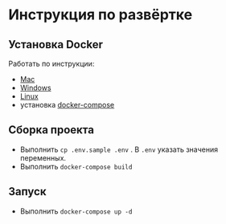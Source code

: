 # Инструкция по развёртке
## Установка Docker
Работать по инструкции:
* [Mac](http://docs.docker.com/mac/)
* [Windows](http://docs.docker.com/windows/)
* [Linux](https://docs.docker.com/linux/)
* установка [docker-compose](https://docs.docker.com/compose/install/)

## Сборка проекта

* Выполнить `cp .env.sample .env` . В `.env` указать значения переменных.
* Выполнить `docker-compose build`

## Запуск
* Выполнить `docker-compose up -d`
